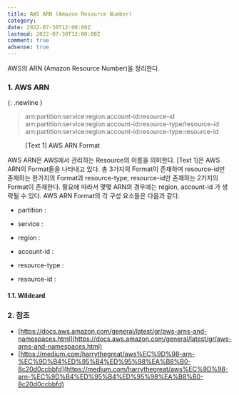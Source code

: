 ```yaml
---
title: AWS ARN (Amazon Resource Number)
category: 
date: 2022-07-30T12:00:00Z
lastmod: 2022-07-30T12:00:00Z
comment: true
adsense: true
---
```


AWS의 ARN (Amazon Resource Number)을 정리한다.

### 1. AWS ARN

{: .newline }
> arn:partition:service:region:account-id:resource-id
> arn:partition:service:region:account-id:resource-type/resource-id <br/>
> arn:partition:service:region:account-id:resource-type:resource-id <br/>
<figure>
<figcaption class="caption">[Text 1] AWS ARN Format</figcaption>
</figure>

AWS ARN은 AWS에서 관리하는 Resource의 이름을 의미한다. [Text 1]은 AWS ARN의 Format들을 나타내고 있다. 총 3가지의 Format이 존재하며 resource-id만 존재하는 한가지의 Format과 resource-type, resource-id만 존재하는 2가지의 Format이 존재한다. 필요에 따라서 몇몇 ARN의 경우에는 region, account-id 가 생략될 수 있다. AWS ARN Format의 각 구성 요소들은 다음과 같다.

* partition : 

* service : 

* region : 

* account-id : 

* resource-type : 

* resource-id : 

#### 1.1. Wildcard

### 2. 참조

* [https://docs.aws.amazon.com/general/latest/gr/aws-arns-and-namespaces.html](https://docs.aws.amazon.com/general/latest/gr/aws-arns-and-namespaces.html)
* [https://medium.com/harrythegreat/aws%EC%9D%98-arn-%EC%9D%B4%ED%95%B4%ED%95%98%EA%B8%B0-8c20d0ccbbfd](https://medium.com/harrythegreat/aws%EC%9D%98-arn-%EC%9D%B4%ED%95%B4%ED%95%98%EA%B8%B0-8c20d0ccbbfd)